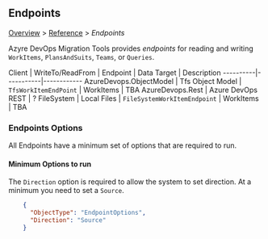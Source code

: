 ## Endpoints
[Overview](.././index.md) > [Reference](../index.md) > *Endpoints*

Azyre DevOps Migration Tools provides _endpoints_ for reading and writing `WorkItems`, `PlansAndSuits`, `Teams`, or `Queries`. 

Client  | WriteTo/ReadFrom | Endpoint | Data Target | Description
----------|-----------|------------
AzureDevops.ObjectModel | Tfs Object Model | `TfsWorkItemEndPoint` | WorkItems | TBA
AzureDevops.Rest | Azure DevOps REST | ?
FileSystem | Local Files | `FileSystemWorkItemEndpoint` | WorkItems | TBA

### Endpoints Options

 All Endpoints have a minimum set of options that are required to run. 

#### Minimum Options to run

The `Direction` option is required to allow the system to set direction. At a minimum you need to set a `Source`.


```JSON
    {
      "ObjectType": "EndpointOptions",
      "Direction": "Source"
    }
```
